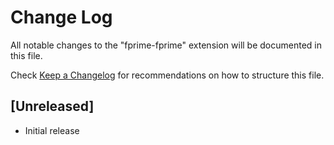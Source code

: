 # Change Log

All notable changes to the "fprime-fprime" extension will be documented in this file.

Check [Keep a Changelog](http://keepachangelog.com/) for recommendations on how to structure this file.

## [Unreleased]

- Initial release